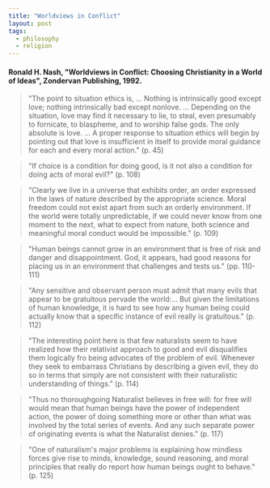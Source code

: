 ```yaml
---
title: "Worldviews in Conflict"
layout: post
tags:
  - philosophy
  - religion
---
```


#### Ronald H. Nash, "Worldviews in Conflict: Choosing Christianity in a World of Ideas", Zondervan Publishing, 1992.

> "The point to situation ethics is, ... Nothing is intrinsically good except love; nothing intrinsically bad except nonlove. ... Depending on the situation, love may find it necessary to lie, to steal, even presumably to fornicate, to blaspheme, and to worship false gods. The only absolute is love. ... A proper response to situation ethics will begin by pointing out that love is insufficient in itself to provide moral guidance for each and every moral action." (p. 45)

> "If choice is a condition for doing good, is it not also a condition for doing acts of moral evil?" (p. 108)

> "Clearly we live in a universe that exhibits order, an order expressed in the laws of nature described by the appropriate science. Moral freedom could not exist apart from such an orderly environment. If the world were totally unpredictable, if we could never know from one moment to the next, what to expect from nature, both science and meaningful moral conduct would be impossible." (p. 109)

> "Human beings cannot grow in an environment that is free of risk and danger and disappointment. God, it appears, had good reasons for placing us in an environment that challenges and tests us." (pp. 110-111)

> "Any sensitive and observant person must admit that many evils that appear to be gratuitous pervade the world:... But given the limitations of human knowledge, it is hard to see how any human being could actually know that a specific instance of evil really is gratuitous." (p. 112)

> "The interesting point here is that few naturalists seem to have realized how their relativist approach to good and evil disqualifies them logically fro being advocates of the problem of evil. Whenever they seek to embarrass Christians by describing a given evil, they do so in terms that simply are not consistent with their naturalistic understanding of things." (p. 114)

> "Thus no thoroughgoing Naturalist believes in free will: for free will would mean that human beings have the power of independent action, the power of doing something more or other than what was involved by the total series of events. And any such separate power of originating events is what the Naturalist denies." (p. 117)

> "One of naturalism's major problems is explaining how mindless forces give rise to minds, knowledge, sound reasoning, and moral principles that really do report how human beings ought to behave." (p. 125)
